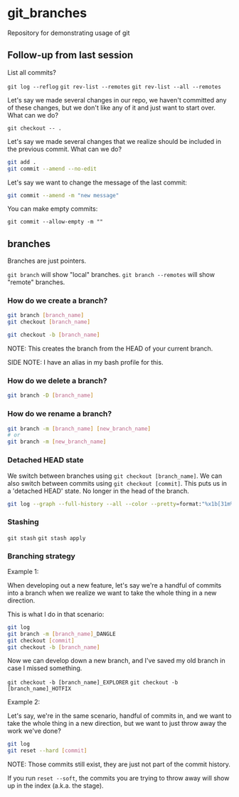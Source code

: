 # git_branches

Repository for demonstrating usage of git

## Follow-up from last session

List all commits?

`git log --reflog`
`git rev-list --remotes`
`git rev-list --all --remotes`


Let's say we made several changes in our repo, we haven't committed any of these changes, but we don't like any of it and just want to start over. What can we do?

`git checkout -- .`

Let's say we made several changes that we realize should be included in the previous commit. What can we do?

```sh
git add .
git commit --amend --no-edit
```

Let's say we want to change the message of the last commit:

```sh
git commit --amend -m "new message"
```

You can make empty commits:

`git commit --allow-empty -m ""`


## branches

Branches are just pointers.

`git branch` will show "local" branches.
`git branch --remotes` will show "remote" branches.

### How do we create a branch?

```sh
git branch [branch_name]
git checkout [branch_name]
```

```sh
git checkout -b [branch_name]
```

NOTE: This creates the branch from the HEAD of your current branch.

SIDE NOTE: I have an alias in my bash profile for this.


### How do we delete a branch?

```sh
git branch -D [branch_name]
```

### How do we rename a branch?

```sh
git branch -m [branch_name] [new_branch_name]
# or
git branch -m [new_branch_name]
```

### Detached HEAD state

We switch between branches using `git checkout [branch_name]`. We can also switch between commits using `git checkout [commit]`. This puts us in a 'detached HEAD' state. No longer in the head of the branch.

```sh
git log --graph --full-history --all --color --pretty=format:"%x1b[31m%h%x09%x1b[32m%d%x1b[0m%x20%s"
```

### Stashing

`git stash`
`git stash apply`

### Branching strategy

Example 1:

When developing out a new feature, let's say we're a handful of commits into a branch when we realize we want to take the whole thing in a new direction.

This is what I do in that scenario:

```sh
git log
git branch -m [branch_name]_DANGLE
git checkout [commit]
git checkout -b [branch_name]
```

Now we can develop down a new branch, and I've saved my old branch in case I missed something.

`git checkout -b [branch_name]_EXPLORER`
`git checkout -b [branch_name]_HOTFIX`

Example 2:

Let's say, we're in the same scenario, handful of commits in, and we want to take the whole thing in a new direction, but we want to just throw away the work we've done?

```sh
git log
git reset --hard [commit]
```

NOTE: Those commits still exist, they are just not part of the commit history.

If you run `reset --soft`, the commits you are trying to throw away will show up in the index (a.k.a. the stage).

